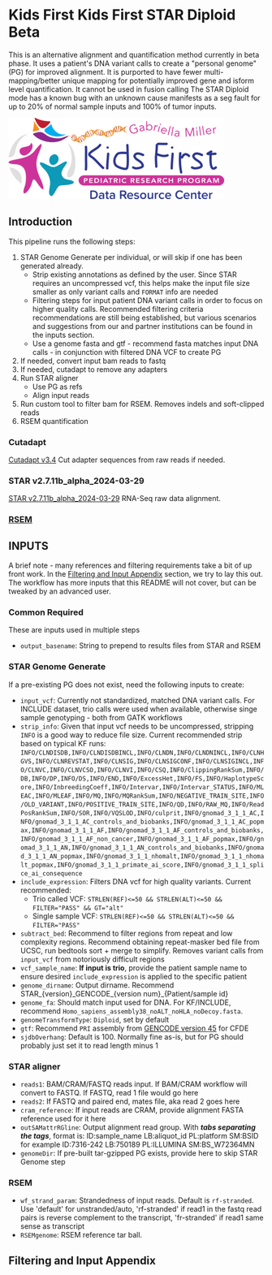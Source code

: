 # Kids First Kids First STAR Diploid Beta

This is an alternative alignment and quantification method currently in beta phase.
It uses a patient's DNA variant calls to create a "personal genome" (PG) for improved alignment.
It is purported to have fewer multi-mapping/better unique mapping for potentially improved gene and isform level quantification.
It cannot be used in fusion calling
The STAR Diploid mode has a known bug with an unknown cause manifests as a seg fault for up to 20% of normal sample inputs and 100% of tumor inputs. 

![data service logo](https://github.com/d3b-center/d3b-research-workflows/raw/master/doc/kfdrc-logo-sm.png)

## Introduction
This pipeline runs the following steps:
1. STAR Genome Generate per individual, or will skip if one has been generated already.
    -  Strip existing annotations as defined by the user. Since STAR requires an uncompressed vcf, this helps make the input file size smaller as only variant calls and `FORMAT` info are needed
    -  Filtering steps for input patient DNA variant calls in order to focus on higher quality calls.
    Recommended filtering criteria recommendations are still being established, but various scenarios and suggestions from our and partner institutions can be found in the inputs section.
    - Use a genome fasta and gtf - recommend fasta matches input DNA calls - in conjunction with filtered DNA VCF to create PG
1. If needed, convert input bam reads to fastq
1. If needed, cutadapt to remove any adapters
1. Run STAR aligner 
    - Use PG as refs
    - Align input reads
1. Run custom tool to filter bam for RSEM. Removes indels and soft-clipped reads
1. RSEM quantification

### Cutadapt
[Cutadapt v3.4](https://github.com/marcelm/cutadapt) Cut adapter sequences from raw reads if needed.
### STAR v2.7.11b_alpha_2024-03-29
[STAR v2.7.11b_alpha_2024-03-29](https://doi.org/f4h523) RNA-Seq raw data alignment.
### [RSEM](docs/RSEM_1.3.1.md)

## INPUTS
A brief note - many references and filtering requirements take a bit of up front work. In the [Filtering and Input Appendix](#filtering-and-input-appendix) section, we try to lay this out. The workflow has more inputs that this README will not cover, but can be tweaked by an advanced user.
### Common Required
These are inputs used in multiple steps
 - `output_basename`: String to prepend to results files from STAR and RSEM
### STAR Genome Generate
If a pre-existing PG does not exist, need the following inputs to create:
 - `input_vcf`: Currently not standardized, matched DNA variant calls. For INCLUDE dataset, trio calls were used when available, otherwise singe sample genotyping - both from GATK workflows
 - `strip_info`: Given that input vcf needs to be uncompressed, stripping `INFO` is a good way to reduce file size. Current recommended strip based on typical KF runs: `INFO/CLNDISDB,INFO/CLNDISDBINCL,INFO/CLNDN,INFO/CLNDNINCL,INFO/CLNHGVS,INFO/CLNREVSTAT,INFO/CLNSIG,INFO/CLNSIGCONF,INFO/CLNSIGINCL,INFO/CLNVC,INFO/CLNVCSO,INFO/CLNVI,INFO/CSQ,INFO/ClippingRankSum,INFO/DB,INFO/DP,INFO/DS,INFO/END,INFO/ExcessHet,INFO/FS,INFO/HaplotypeScore,INFO/InbreedingCoeff,INFO/Intervar,INFO/Intervar_STATUS,INFO/MLEAC,INFO/MLEAF,INFO/MQ,INFO/MQRankSum,INFO/NEGATIVE_TRAIN_SITE,INFO/OLD_VARIANT,INFO/POSITIVE_TRAIN_SITE,INFO/QD,INFO/RAW_MQ,INFO/ReadPosRankSum,INFO/SOR,INFO/VQSLOD,INFO/culprit,INFO/gnomad_3_1_1_AC,INFO/gnomad_3_1_1_AC_controls_and_biobanks,INFO/gnomad_3_1_1_AC_popmax,INFO/gnomad_3_1_1_AF,INFO/gnomad_3_1_1_AF_controls_and_biobanks,INFO/gnomad_3_1_1_AF_non_cancer,INFO/gnomad_3_1_1_AF_popmax,INFO/gnomad_3_1_1_AN,INFO/gnomad_3_1_1_AN_controls_and_biobanks,INFO/gnomad_3_1_1_AN_popmax,INFO/gnomad_3_1_1_nhomalt,INFO/gnomad_3_1_1_nhomalt_popmax,INFO/gnomad_3_1_1_primate_ai_score,INFO/gnomad_3_1_1_splice_ai_consequence`
  - `include_expression`: Filters DNA vcf for high quality variants. Current recommended:
    - Trio called VCF: `STRLEN(REF)<=50 && STRLEN(ALT)<=50 && FILTER="PASS" && GT="alt"`
    - Single sample VCF:  `STRLEN(REF)<=50 && STRLEN(ALT)<=50 && FILTER="PASS"`
 - `subtract_bed`: Recommend to filter regions from repeat and low complexity regions. Recommend obtaining repeat-masker bed file from UCSC, run bedtools sort + merge to simplify. Removes variant calls from `input_vcf` from notoriously difficult regions
 - `vcf_sample_name`: **If input is trio**, provide the patient sample name to ensure desired `include_expression` is applied to the specific patient
 - `genome_dirname`: Output dirname. Recommend STAR_{version}\_GENCODE\_{version num}_{Patient/sample id}
 - `genome_fa`: Should match input used for DNA. For KF/INCLUDE, recommend `Homo_sapiens_assembly38_noALT_noHLA_noDecoy.fasta`.
 - `genomeTransformType`: `Diploid`, set by default
 - `gtf`: Recommend `PRI` assembly from [GENCODE version 45](https://ftp.ebi.ac.uk/pub/databases/gencode/Gencode_human/release_45/gencode.v45.primary_assembly.annotation.gtf.gz) for CFDE
 - `sjdbOverhang`: Default is 100. Normally fine as-is, but for PG should probably just set it to read length minus 1
 ### STAR aligner
  - `reads1`: BAM/CRAM/FASTQ reads input. If BAM/CRAM workflow will convert to FASTQ. If FASTQ, read 1 file would go here
  - `reads2`: If FASTQ and paired end, mates file, aka read 2 goes here
  - `cram_reference`: If input reads are CRAM, provide alignment FASTA reference used for it here
  - `outSAMattrRGline`: Output alignment read group. With **_tabs separating the tags_**, format is: ID:sample_name LB:aliquot_id PL:platform SM:BSID for example ID:7316-242 LB:750189 PL:ILLUMINA SM:BS_W72364MN
  - `genomeDir`: If pre-built tar-gzipped PG exists, provide here to skip STAR Genome step
### RSEM
 - `wf_strand_param`: Strandedness of input reads. Default is `rf-stranded`. Use 'default' for unstranded/auto, 'rf-stranded' if read1 in the fastq read pairs is reverse complement to the transcript, 'fr-stranded' if read1 same sense as transcript
 - `RSEMgenome`: RSEM reference tar ball. 
 

 ## Filtering and Input Appendix
